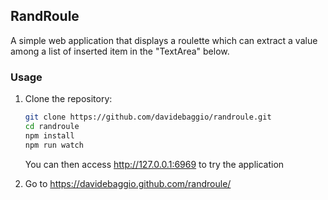 ## RandRoule

A simple web application that displays a roulette which can extract a value among a list of inserted item in the "TextArea" below.

### Usage

1. Clone the repository:

   ```bash
   git clone https://github.com/davidebaggio/randroule.git
   cd randroule
   npm install
   npm run watch
   ```

   You can then access http://127.0.0.1:6969 to try the application

2. Go to https://davidebaggio.github.com/randroule/
